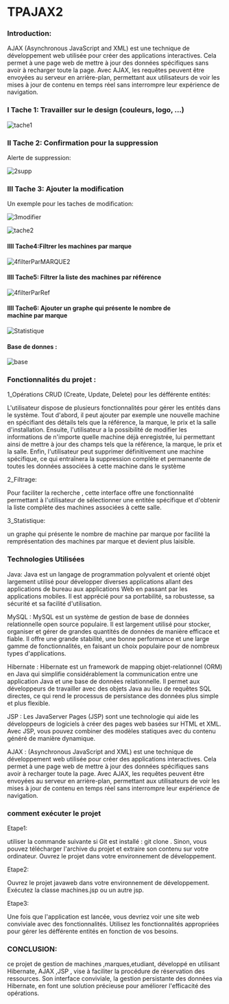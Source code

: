 # TPAJAX2

###  Introduction:

AJAX (Asynchronous JavaScript and XML) est une technique de développement web utilisée pour créer des applications interactives. Cela permet à une page web de mettre à jour des données spécifiques sans avoir à recharger toute la page. Avec AJAX, les requêtes peuvent être envoyées au serveur en arrière-plan, permettant aux utilisateurs de voir les mises à jour de contenu en temps réel sans interrompre leur expérience de navigation.


### I Tache 1: Travailler sur le design (couleurs, logo, …)


![tache1](https://github.com/ELMOUWAHID-AYOUB/TPAJAX2/assets/130571009/8a6bfbea-d59e-4eb1-8e00-4b72ce676246)


###  II Tache 2: Confirmation pour la suppression

Alerte de suppression:

![2supp](https://github.com/ELMOUWAHID-AYOUB/TPAJAX2/assets/130571009/71e32781-46a4-48fe-9f9b-c71eb1d17de5)

### III Tache 3: Ajouter la modification

Un exemple pour les taches de modification:

![3modifier](https://github.com/ELMOUWAHID-AYOUB/TPAJAX2/assets/130571009/8c2b240c-f050-458f-880f-74471b28ce97)


![tache2](https://github.com/ELMOUWAHID-AYOUB/TPAJAX2/assets/130571009/4ed1af45-e373-4770-b050-44ed56834676)

#### IIII  Tache4:Filtrer les machines par marque 



![4filterParMARQUE2](https://github.com/ELMOUWAHID-AYOUB/TPAJAX2/assets/130571009/5f98249f-8faf-4d39-801c-18c26ee50368)

#### IIII  Tache5: Filtrer la liste des machines par référence

![4filterParRef](https://github.com/ELMOUWAHID-AYOUB/TPAJAX2/assets/130571009/8e913608-ff38-4557-8f6d-10a53c84ed7c)


#### IIII  Tache6: Ajouter un graphe qui présente le nombre de machine par marque

![Statistique](https://github.com/ELMOUWAHID-AYOUB/TPAJAX2/assets/130571009/ea3edfd7-3543-49ee-b709-5c8afd9855ba)

#### Base de donnes :


![base](https://github.com/AminaLagnidi/Ajax2Tp/assets/130571009/76a7ed83-95d4-49da-a63a-2f21920253a7)


###  Fonctionnalités du projet :

1_Opérations CRUD (Create, Update, Delete) pour les défférente entités:

   L'utilisateur dispose de plusieurs fonctionnalités pour gérer les entités dans le système. Tout d'abord, il peut ajouter par exemple une nouvelle machine en spécifiant des détails tels que la référence, la marque, le prix et la salle d'installation. Ensuite, l'utilisateur a la possibilité de modifier les informations de n'importe quelle machine déjà enregistrée, lui permettant ainsi de mettre à jour des champs tels que la référence, la marque, le prix et la salle. Enfin, l'utilisateur peut supprimer définitivement une machine spécifique, ce qui entraînera la suppression complète et permanente de toutes les données associées à cette machine dans le système
   
2_Filtrage:

   Pour faciliter la recherche , cette interface  offre une fonctionnalité permettant à l'utilisateur de sélectionner une entitée spécifique et d'obtenir la liste complète des machines associées à cette salle. 

   
3_Statistique:

   un graphe qui présente le nombre de machine par marque por facilité la remprésentation des machines par marque et devient plus laisible.

###  Technologies Utilisées

Java: Java est un langage de programmation polyvalent et orienté objet largement utilisé pour développer diverses applications allant des applications de bureau aux applications Web en passant par les applications mobiles. Il est apprécié pour sa portabilité, sa robustesse, sa sécurité et sa facilité d'utilisation.

MySQL : MySQL est un système de gestion de base de données relationnelle open source populaire. Il est largement utilisé pour stocker, organiser et gérer de grandes quantités de données de manière efficace et fiable. Il offre une grande stabilité, une bonne performance et une large gamme de fonctionnalités, en faisant un choix populaire pour de nombreux types d'applications.

Hibernate : Hibernate est un framework de mapping objet-relationnel (ORM) en Java qui simplifie considérablement la communication entre une application Java et une base de données relationnelle. Il permet aux développeurs de travailler avec des objets Java au lieu de requêtes SQL directes, ce qui rend le processus de persistance des données plus simple et plus flexible.

JSP : Les JavaServer Pages (JSP) sont une technologie qui aide les développeurs de logiciels à créer des pages web basées sur HTML et XML. Avec JSP, vous pouvez combiner des modèles statiques avec du contenu généré de manière dynamique.

AJAX : (Asynchronous JavaScript and XML) est une technique de développement web utilisée pour créer des applications interactives. Cela permet à une page web de mettre à jour des données spécifiques sans avoir à recharger toute la page. Avec AJAX, les requêtes peuvent être envoyées au serveur en arrière-plan, permettant aux utilisateurs de voir les mises à jour de contenu en temps réel sans interrompre leur expérience de navigation.


###  comment exécuter le projet 

Etape1:

utiliser la commande suivante si Git est installé : git clone <lien-du-projet>.
Sinon, vous pouvez télécharger l'archive du projet et extraire son contenu sur votre ordinateur.
Ouvrez le projet  dans votre environnement de développement.

Etape2:

Ouvrez le projet javaweb dans votre environnement de développement.
Exécutez la classe machines.jsp ou un autre jsp.

Etape3:

Une fois que l'application  est lancée, vous devriez voir une site web conviviale avec des fonctionnalités.
Utilisez les fonctionnalités appropriées pour gérer les défférente entités en fonction de vos besoins.

### CONCLUSION:

 ce projet de gestion de machines ,marques,etudiant, développé en utilisant Hibernate, AJAX ,JSP , vise à faciliter la procédure de réservation des ressources. Son interface conviviale, la gestion persistante des données via Hibernate, en font une solution précieuse pour améliorer l'efficacité des opérations.
